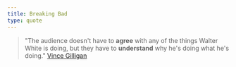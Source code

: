 ```yaml
---
title: Breaking Bad
type: quote
---
```



> "The audience doesn't have to **agree** with any of the things Walter White is doing, but they have to **understand** why he's doing what he's doing." [Vince Gilligan](https://youtu.be/sbMgYMY9Ryw)

